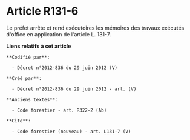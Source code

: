 # Article R131-6

Le préfet arrête et rend exécutoires les mémoires des travaux exécutés d'office en application de l'article L. 131-7.

**Liens relatifs à cet article**

	**Codifié par**:

	  - Décret n°2012-836 du 29 juin 2012 (V)

	**Créé par**:

	  - Décret n°2012-836 du 29 juin 2012 - art. (V)

	**Anciens textes**:

	  - Code forestier - art. R322-2 (Ab)

	**Cite**:

	  - Code forestier (nouveau) - art. L131-7 (V)
